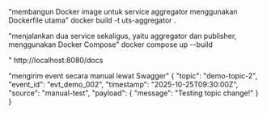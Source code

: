 "membangun Docker image untuk service aggregator menggunakan Dockerfile utama"
docker build -t uts-aggregator .

"menjalankan dua service sekaligus, yaitu aggregator dan publisher, menggunakan Docker Compose"
docker compose up --build

"
http://localhost:8080/docs

"mengirim event secara manual lewat Swagger"
{
  "topic": "demo-topic-2",
  "event_id": "evt_demo_002",
  "timestamp": "2025-10-25T09:30:00Z",
  "source": "manual-test",
  "payload": { "message": "Testing topic change!" }
}
